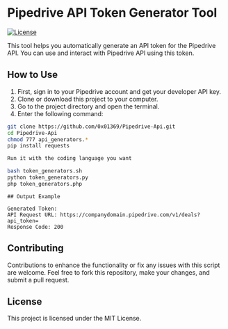 # Pipedrive API Token Generator Tool

[![License](https://img.shields.io/badge/license-MIT-blue.svg)](LICENSE)


This tool helps you automatically generate an API token for the Pipedrive API. You can use and interact with Pipedrive API using this token.

## How to Use

1. First, sign in to your Pipedrive account and get your developer API key.
2. Clone or download this project to your computer.
3. Go to the project directory and open the terminal.
4. Enter the following command:

```bash
git clone https://github.com/0x01369/Pipedrive-Api.git
cd Pipedrive-Api
chmod 777 api_generators.*
pip install requests

Run it with the coding language you want

bash token_generators.sh
python token_generators.py
php token_generators.php
```
```Output Example
## Output Example

Generated Token: 
API Request URL: https://companydomain.pipedrive.com/v1/deals?api_token=
Response Code: 200
```

## Contributing
Contributions to enhance the functionality or fix any issues with this script are welcome. Feel free to fork this repository, make your changes, and submit a pull request.

## License
This project is licensed under the MIT License.
